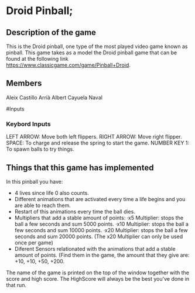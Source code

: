 # Droid Pinball; 

## Description of the game

This is the Droid pinball, one type of the most played video game known as pinball.
This game takes as a model the Droid pinball game that can be found at the following link https://www.classicgame.com/game/Pinball+Droid.

## Members
Aleix Castillo Arrià 
Albert Cayuela Naval

#Inputs

### Keybord Inputs

LEFT ARROW: Move both left flippers.
RIGHT ARROW: Move right flipper.
SPACE: To charge and release the spring to start the game.
NUMBER KEY 1: To spawn balls to try things.


## Things that this game has implemented

In this pinball you have:
- 4 lives since life 0 also counts.
- Different animations that are activated every time a life begins and you are able to reach them.
- Restart of this animations every time the ball dies.
- Multipliers that add a stable amount of points:
	·x5 Multiplier: stops the ball a few seconds and sum 5000 points.
	·x10 Multiplier: stops the ball a few seconds and sum 10000 points.
	·x20 Multiplier: stops the ball a few seconds and sum 20000 points.
(The x20 Multiplier can only be used once per game)
- Diferent Sensors relationated with the animations that add a stable amount of points.
(Find them in the game, the amount that they give are: +10, +10, +50, +200.

The name of the game is printed on the top of the window together with the score and high score.
The HighScore will always be the best you've done in that run.


